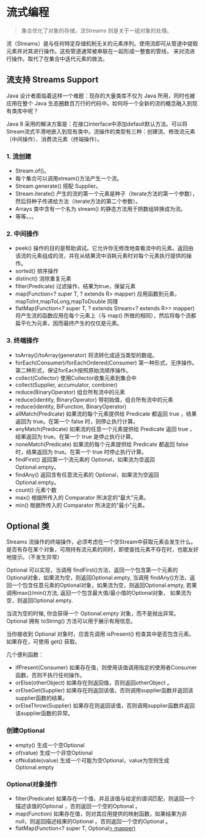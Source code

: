 # 流式编程

> 集合优化了对象的存储，流Streams 则是关于一组对象的处理。

流（Streams）是与任何特定存储机制无关的元素序列。使用流即可从管道中提取元素并对其进行操作。这些管道通常被串联在一起形成一整套的管线， 来对流进行操作。取代了在集合中迭代元素的做法。

## 流支持 Streams Support

Java 设计者面临着这样一个难题：现存的大量类库不仅为 Java 所用，同时也被应用在整个 Java 生态圈数百万行的代码中。如何将一个全新的流的概念融入到现有类库中呢？

Java 8 采用的解决方案是：在接口interface中添加default默认方法。可以将Stream流式平滑地嵌入到现有类中。流操作的类型有三种：创建流、修改流元素（中间操作）、消费流元素（终端操作）。

### 1. 流创建

- Stream.of()。
- 每个集合可以调用stream()方法产生一个流。
- Stream.generate() 搭配 Supplier<T>。
- Stream.iterate() 产生的流的第一个元素是种子（iterate方法的第一个参数），然后将种子传递给方法（iterate方法的第二个参数）。
- Arrays 类中含有一个名为 stream() 的静态方法用于把数组转换成为流。
- 等等。。。

### 2. 中间操作

- peek() 操作的目的是帮助调试。它允许你无修改地查看流中的元素。返回由该流的元素组成的流，并在从结果流中消耗元素时对每个元素执行提供的操作。
- sorted() 排序操作
- distinct() 消除重复元素
- filter(Predicate) 过滤操作，结果为true，保留元素
- map(Function<? super T, ? extends R> mapper) 应用函数到元素，mapToInt,mapToLong,mapToDouble 同理
- flatMap(Function<? super T, ? extends Stream<? extends R>> mapper) 将产生流的函数应用在每个元素上（与 map() 所做的相同），然后将每个流都扁平化为元素，因而最终产生的仅仅是元素。

### 3. 终端操作

- toArray()/toArray(generator) 将流转化成适当类型的数组。
- forEach(Consumer)/forEachOrdered(Consumer) 第一种形式，无序操作。第二种形式，保证forEach按照原始流顺序操作。
- collect(Collector) 使用Collector收集元素到集合中
- collect(Supplier, accumulator, combiner) 
- reduce(BinaryOperator) 组合所有流中的元素
- reduce(identity, BinaryOperator) 带初始值，组合所有流中的元素
- reduce(identity, BiFunction, BinaryOperator) 
- allMatch(Predicate) 如果流的每个元素提供给 Predicate 都返回 true ，结果返回为 true。在第一个 false 时，则停止执行计算。
- anyMatch(Predicate) 如果流的任意一个元素提供给 Predicate 返回 true ，结果返回为 true。在第一个 true 是停止执行计算。
- noneMatch(Predicate) 如果流的每个元素提供给 Predicate 都返回 false 时，结果返回为 true。在第一个 true 时停止执行计算。
- findFirst() 返回第一个流元素的 Optional，如果流为空返回 Optional.empty。
- findAny() 返回含有任意流元素的 Optional，如果流为空返回 Optional.empty。
- count() 元素个数
- max() 根据所传入的 Comparator 所决定的“最大”元素。
- min() 根据所传入的 Comparator 所决定的“最小”元素。

## Optional 类

Streams 流操作的终端操作，必须考虑在一个空Stream中获取元素会发生什么。是否有存在某个对象，可用持有流元素的同时，即使查找元素不存在时，也能友好地提示。（不发生异常）

Optional 可以实现，当调用 findFirst()方法，返回一个包含第一个元素的Optional对象，如果流为空，则返回Optional.empty,
当调用 findAny()方法，返回一个包含任意元素的Optional对象，如果流为空，则返回Optional.empty, 若果调用max()/min()方法, 返回一个包含最大值/最小值的Optional对象， 如果流为空，则返回Optional.empty.

当流为空的时候, 你会获得一个 Optional.empty 对象，而不是抛出异常。Optional 拥有 toString() 方法可以用于展示有用信息。

当你接收到 Optional 对象时，应首先调用 isPresent() 检查其中是否包含元素。如果存在，可使用 get() 获取。

几个便利函数：

- ifPresent(Consumer) 如果存在值，则使用该值调用指定的使用者Consumer函数，否则不执行任何操作。
- orElse(otherObject) 如果存在则返回值，否则返回otherObject 。
- orElseGet(Supplier) 如果存在则返回该值，否则调用supplier函数并返回该supplier函数的结果。
- orElseThrow(Supplier) 如果存在则返回该值，否则调用supplier函数并返回该supplier函数的异常。

### 创建Optional

- empty() 生成一个空Optional
- of(value) 生成一个非空Optional
- ofNullable(value) 生成一个可能为空Optional，value为空则生成Optional.empty

### Optional对象操作

- filter(Predicate) 如果存在一个值，并且该值与给定的谓词匹配，则返回一个描述该值的Optional ，否则返回一个空的Optional 。
- map(Function) 如果存在值，则对其应用提供的映射函数，如果结果为非 null，则返回描述结果的Optional 。否则返回一个空的Optional 。
- flatMap(Function<? super T, Optional<U>> mapper)